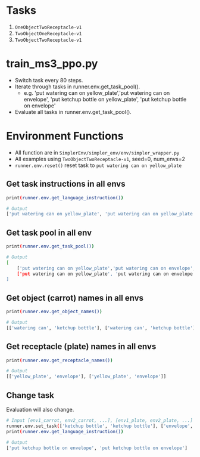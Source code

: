 # Tasks
1. `OneObjectTwoReceptacle-v1`
2. `TwoObjectOneReceptacle-v1`
3. `TwoObjectTwoReceptacle-v1`

# train_ms3_ppo.py
- Switch task every 80 steps.
- Iterate through tasks in runner.env.get_task_pool().
    - e.g. 'put watering can on yellow_plate','put watering can on envelope', 'put ketchup bottle on yellow_plate', 'put ketchup bottle on envelope'
- Evaluate all tasks in runner.env.get_task_pool().

# Environment Functions
- All function are in `SimplerEnv/simpler_env/env/simpler_wrapper.py`
- All examples using `TwoObjectTwoReceptacle-v1`, seed=0, num_envs=2
- `runner.env.reset()` reset task to `put watering can on yellow_plate`

## Get task instructions in all envs
```bash
print(runner.env.get_language_instruction())

# Output
['put watering can on yellow_plate', 'put watering can on yellow_plate']
```

## Get task pool in all env
```bash
print(runner.env.get_task_pool())

# Output
[
    ['put watering can on yellow_plate','put watering can on envelope', 'put ketchup bottle on yellow_plate', 'put ketchup bottle on envelope'], 
    ['put watering can on yellow_plate', 'put watering can on envelope', 'put ketchup bottle on yellow_plate', 'put ketchup bottle on envelope']
]
```

## Get object (carrot) names in all envs
```bash
print(runner.env.get_object_names())

# Output
[['watering can', 'ketchup bottle'], ['watering can', 'ketchup bottle']]
```

## Get receptacle (plate) names in all envs
```bash
print(runner.env.get_receptacle_names())

# Output
[['yellow_plate', 'envelope'], ['yellow_plate', 'envelope']]
```

## Change task
Evaluation will also change.
```bash
# Input [env1_carrot, env2_carrot, ...], [env1_plate, env2_plate, ...]
runner.env.set_task(['ketchup bottle', 'ketchup bottle'], ['envelope', 'envelope'])
print(runner.env.get_language_instruction())

# Output
['put ketchup bottle on envelope', 'put ketchup bottle on envelope']
```